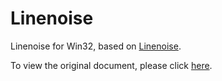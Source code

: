 # Linenoise

Linenoise  for Win32, based on [Linenoise](https://github.com/antirez/linenoise/).

To view the original document, please click [here](https://github.com/antirez/linenoise/blob/master/README.markdown).

